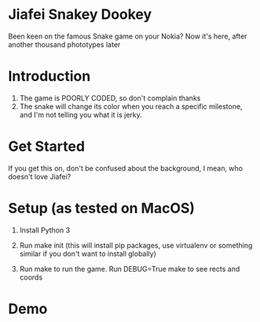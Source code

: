 # Jiafei Snakey Dookey
Been keen on the famous Snake game on your Nokia? Now it's here, after another thousand phototypes later

# Introduction
1. The game is POORLY CODED, so don't complain thanks
2. The snake will change its color when you reach a specific milestone, and I'm not telling you what it is jerky.

# Get Started
If you get this on, don't be confused about the background, I mean, who doesn't love Jiafei?

# Setup (as tested on MacOS)
1. Install Python 3 

2. Run make init (this will install pip packages, use virtualenv or something similar if you don't want to install globally)

3. Run make to run the game. Run DEBUG=True make to see rects and coords

# Demo
